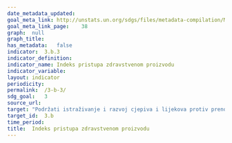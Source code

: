 ```yaml
---	
date_metadata_updated:	
goal_meta_link:	http://unstats.un.org/sdgs/files/metadata-compilation/Metadata-Goal-3.pdf
goal_meta_link_page:	38
graph:	null
graph_title:	
has_metadata:	false
indicator:	3.b.3
indicator_definition:	
indicator_name:	Indeks pristupa zdravstvenom proizvodu
indicator_variable:	
layout:	indicator
periodicity:	
permalink:	/3-b-3/
sdg_goal:	3
source_url:	
target:	"Podržati istraživanje i razvoj cjepiva i lijekova protiv prenosivih i neprenosivih bolesti koje primarno pogađaju zemlje u razvoju, osigurati pristup cijenom pristupačnim osnovnim lijekovima i cjepivima, u skladu s Deklaracijom iz Dohe o Sporazumu o trgovinskim aspektima prava intelektualnog vlasništva (TRIPS) i javnom zdravlju, kojom se potvrđuje pravo zemalja u razvoju na potpuno korištenje odredbi Sporazuma o trgovinskim aspektima prava intelektualnog vlasništva s obzirom na fleksibilnosti u smislu zaštite javnog zdravlja, a posebno, osiguranje pristupa lijekovima za sve"
target_id:	3.b
time_period:	
title:	Indeks pristupa zdravstvenom proizvodu
---	
```

